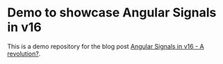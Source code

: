 # Demo to showcase Angular Signals in v16

This is a demo repository for the blog post [Angular Signals in v16 - A revolution?](https://whiteduck.de/angular-signals-in-v16-a-revolution/).
